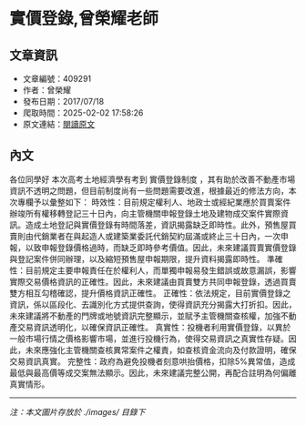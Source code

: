 # 實價登錄,曾榮耀老師

## 文章資訊
- 文章編號：409291
- 作者：曾榮耀
- 發布日期：2017/07/18
- 爬取時間：2025-02-02 17:58:26
- 原文連結：[閱讀原文](https://real-estate.get.com.tw/Columns/detail.aspx?no=409291)

## 內文
各位同學好
本次高考土地經濟學有考到
實價登錄制度
，其有助於改善不動產市場資訊不透明之問題，但目前制度尚有一些問題需要改進，根據最近的修法方向，本次專欄予以彙整如下：
時效性：目前規定權利人、地政士或經紀業應於買賣案件辦竣所有權移轉登記三十日內，向主管機關申報登錄土地及建物成交案件實際資訊。造成土地登記與實價登錄有時間落差，資訊揭露缺乏即時性。此外，預售屋買賣則由代銷業者在與起造人或建築業委託代銷契約屆滿或終止三十日內，一次申報，以致申報登錄價格過時，而缺乏即時參考價值。因此，未來建議買賣實價登錄與登記案件併同辦理，以及縮短預售屋申報期限，提升資料揭露即時性。
準確性：目前規定主要申報責任在於權利人，而單獨申報易發生錯誤或故意漏誤，影響實際交易價格資訊的正確性。因此，未來建議由買賣雙方共同申報登錄，透過買賣雙方相互勾稽確認，提升價格資訊正確性。
正確性：依法規定，目前實價登錄之資訊，係以區段化、去識別化方式提供查詢，使得資訊充分揭露大打折扣。因此，未來建議將不動產的門牌或地號資訊完整顯示，並賦予主管機關查核權，加強不動產交易資訊透明化，以確保資訊正確性。
真實性：投機者利用實價登錄，以異於一般市場行情之價格影響市場，並進行投機行為，使得交易資訊之真實性存疑。因此，未來應強化主管機關查核異常案件之權責，如查核資金流向及付款證明，確保交易資訊真實。
完整性：政府為避免投機者刻意哄抬價格，扣除5%異常值，造成最低與最高價等成交案無法顯示。因此，未來建議完整公開，再配合註明為何偏離真實情形。

---
*注：本文圖片存放於 ./images/ 目錄下*
